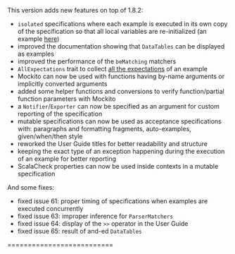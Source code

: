 This version adds new features on top of 1.8.2:

 * `isolated` specifications where each example is executed in its own copy of the specification so that all local variables are re-initialized (an example [here](https://github.com/etorreborre/specs2/blob/1.9/src/test/scala/examples/StackIsolatedSpec.scala))
 * improved the documentation showing that `DataTables` can be displayed as examples
 * improved the performance of the `beMatching` matchers
 * `AllExpectations` trait to collect [all the expectations](http://etorreborre.github.com/specs2/guide/org.specs2.guide.SpecStructure.html#All+Expectations) of an example 
 * Mockito can now be used with functions having by-name arguments or implicitly converted arguments
 * added some helper functions and conversions to verify function/partial function parameters with Mockito
 * a `Notifier`/`Exporter` can now be specified as an argument for custom reporting of the specification
 * mutable specifications can now be used as acceptance specifications with: paragraphs and formatting fragments, auto-examples, given/when/then style
 * reworked the User Guide titles for better readability and structure
 * keeping the exact type of an exception happening during the execution of an example for better reporting
 * ScalaCheck properties can now be used inside contexts in a mutable specification
 
And some fixes:

 * fixed issue 61: proper timing of specifications when examples are executed concurrently
 * fixed issue 63: improper inference for `ParserMatchers`
 * fixed issue 64: display of the `>>` operator in the User Guide
 * fixed issue 65: result of and-ed `DataTables`
 
 ==========================